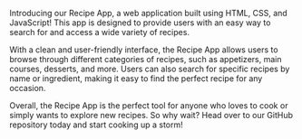 Introducing our Recipe App, a web application built using HTML, CSS, and JavaScript! This app is designed to provide users with an easy way to search for and access a wide variety of recipes.

With a clean and user-friendly interface, the Recipe App allows users to browse through different categories of recipes, such as appetizers, main courses, desserts, and more. Users can also search for specific recipes by name or ingredient, making it easy to find the perfect recipe for any occasion.

Overall, the Recipe App is the perfect tool for anyone who loves to cook or simply wants to explore new recipes. So why wait? Head over to our GitHub repository today and start cooking up a storm!
